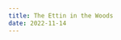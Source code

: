 ```yaml
---
title: The Ettin in the Woods
date: 2022-11-14
---
```


<textarea id="source" style="display: none;">

# [The Ettin in the Woods](/your-home)

An interactive myth written by **Byron Pendason**, written in [Ficdown](https://www.ficdown.com/).

*Version 1.2.2*

Most of us know instinctively that it's not safe to go outside in the dark. Because there's things that go bump in the night that would frighten even the greatest and bravest of heroes...

## Your Home

> A blood curdling scream wakes you from your slumber. Your stumble out of your bed and look around. 

Your home is a simple one. Your bed is a cot on the ground, and your mom's cot is on the opposite side of the room.

> Her cot is empty, and she is nowhere to be found.

On the west wall is a fireplace. To [the east](/front-yard) is the door to the outside.

## Front Yard

> You run out into front yard, looking around frantically for your mother.

> Out of the corner of your eye, you see movement. Turning to the direction you saw the movement, you only see the woods.

To [the west](/your-home) is your home. To [the south](/the-woods) is the woods. To [the east](/the-town) is town. To [the north](/the-barn) is your family barn.

> You've been told all your life to *never* go into the woods at night unprotected. Legends tell of an ettin that lives in those woods who loves the taste of humans.

## The Barn

The animals are restless, behaving as if they're frightened. They too must have been awakened by the screaming.

> You suddenly remember that your father kept a chest hidden underneath some loose floorboards. You quickly brush away some hay until you find them.

[You see the pit where the chest was hidden.|You see the loose floorboards.](?got-chest)[ The chest inside is](?got-chest)[ firmly closed.](?got-chest&!got-sword)[ open, the interior empty.](?got-chest&got-sword)

[Now that you have the key, you can ](?got-key&!got-sword)[try to unlock](?got-key&!got-sword#got-sword)[ the chest.](?got-key&!got-sword)

You can [dig up ](?!got-chest)[ the chest](?!got-chest#got-chest)[, or you can](?!got-chest) head to [the south](/front-yard) to exit the barn.

### Got Chest

*You carefully pull up the floorboards to find a chest. Unfortunately, it is locked.*


### Got Sword

*Inside the chest is a sword with runes engraved in the hilt. You carefully pick up the sword, wishing that you had taken the time to learn to read the runes.*


## The Town

> It is eerily quiet in town. The ettin has, on occasion, came as far as town to find his dinner, so no one is foolish enough to be out at night.

To [the north](/the-cemetery#visited-grave) is the town's cemetery. [To ](?visited-grave)[the south](/the-stream?visited-grave#time-passed)[ is the stream.](?visited-grave) To [the west](/front-yard) is your home.

## The Cemetery

The cemetery is the only one within twenty miles. It's here that your father is buried.

> As you stand by your father's grave, you remember that there is a stream to the south of town that was your father's favorite place when he needed to unwind.

To [the south](/the-town) is town.

## The Stream

As you stand by the stream, you remember the many times that your father had brought you here. [You remember that your father would always point to ](?got-chest&!got-key)[a specific tree](?got-chest&!got-key#got-key)[ and say, "That tree is special. The key to our family's safety is in that tree." You had always assumed that he was being metaphorical.](?got-chest&!got-key)

To [the north](/the-town) is town.

### Got Key

*You carefully examine the tree, and see a knot in the tree. It's just big enough to fit your hand into. You reach in, and feel something metal. You pull it out, and see that it's a key!*

## The Woods

You enter the woods. Before you stands a cave with a giant entrance. [With sword in hand, you feel like you're ready to enter the cave.|Your gut screams at you not to enter the cave without a weapon.](?got-sword) You can head [back out](/front-yard) of the woods, or [enter the cave](/the-cave).

## The Cave

A little ways into the cave, you see your mother sobbing uncontrollably in utter fear. A gigantic being with the shape of a human is taunting her about how tasty she will be.

The ettin has not yet seen you. You can [attack the ettin](/the-fight), or [sneak back](/the-woods#time-passed) out to the woods.

## [The Cave](?time-passed)

> A little ways into the cave, you see your mother sobbing uncontrollably in utter fear.

> "About time, I've been waiting on you!" snarled a gigantic being with a human-like shape, razor sharp teeth, and long sharp claws.

You can [attack the ettin](/the-fight) or [beg for your life](#beg-for-life).

### Beg for life

The ettin only laughs at you.

> "*I* am the king around here!" the ettin declares, "Any human who enters my lair may never leave!"

## The Fight

You bravely charge at the ettin. Unfortunately, without a weapon you never stood a chance. The ettin snatches you up, bites off one of your arms, and then tosses you towards your mother. Neither of you survive the night, becoming the latest meal of the bloodthirsty ettin.

## [The Fight](?got-sword)

With your father's sword held out before you, you charge at the ettin. He tries to snatch at you, but as soon as his hand touches the blade of the sword, he yanks back his hand and roars out in pain.

You take the opportunity to swing your sword at his other hand. The hand falls to the ground, and the ettin dives after it. While he's on the ground, you leap on top of him and bury the blade into his head.

After you calm your mother, the two of you head back home to safety.

</textarea>
